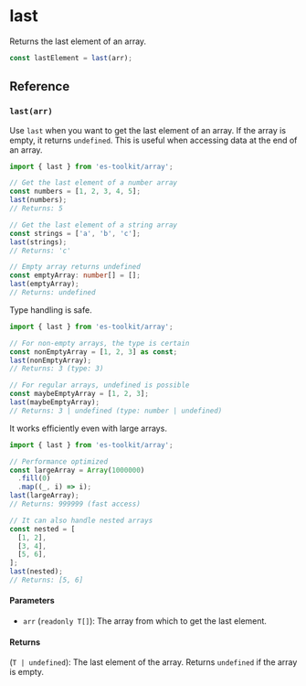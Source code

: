 # last

Returns the last element of an array.

```typescript
const lastElement = last(arr);
```

## Reference

### `last(arr)`

Use `last` when you want to get the last element of an array. If the array is empty, it returns `undefined`. This is useful when accessing data at the end of an array.

```typescript
import { last } from 'es-toolkit/array';

// Get the last element of a number array
const numbers = [1, 2, 3, 4, 5];
last(numbers);
// Returns: 5

// Get the last element of a string array
const strings = ['a', 'b', 'c'];
last(strings);
// Returns: 'c'

// Empty array returns undefined
const emptyArray: number[] = [];
last(emptyArray);
// Returns: undefined
```

Type handling is safe.

```typescript
import { last } from 'es-toolkit/array';

// For non-empty arrays, the type is certain
const nonEmptyArray = [1, 2, 3] as const;
last(nonEmptyArray);
// Returns: 3 (type: 3)

// For regular arrays, undefined is possible
const maybeEmptyArray = [1, 2, 3];
last(maybeEmptyArray);
// Returns: 3 | undefined (type: number | undefined)
```

It works efficiently even with large arrays.

```typescript
import { last } from 'es-toolkit/array';

// Performance optimized
const largeArray = Array(1000000)
  .fill(0)
  .map((_, i) => i);
last(largeArray);
// Returns: 999999 (fast access)

// It can also handle nested arrays
const nested = [
  [1, 2],
  [3, 4],
  [5, 6],
];
last(nested);
// Returns: [5, 6]
```

#### Parameters

- `arr` (`readonly T[]`): The array from which to get the last element.

#### Returns

(`T | undefined`): The last element of the array. Returns `undefined` if the array is empty.
